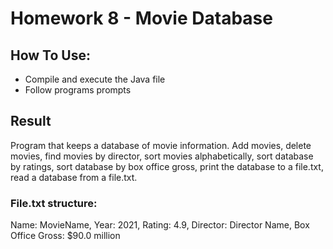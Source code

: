 # Homework 8 - Movie Database

## How To Use:
- Compile and execute the Java file
- Follow programs prompts

## Result
Program that keeps a database of movie information. Add movies, delete movies, find movies by director, sort movies alphabetically, 
sort database by ratings, sort database by box office gross, print the database to a file.txt, read a database from a file.txt.

### File.txt structure:
Name: MovieName, Year: 2021, Rating: 4.9, Director: Director Name, Box Office Gross: $90.0 million
